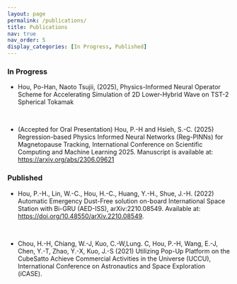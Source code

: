 ```yaml
---
layout: page
permalink: /publications/
title: Publications
nav: true
nav_order: 5
display_categories: [In Progress, Published]
---
```

### In Progress

* Hou, Po-Han, Naoto Tsujii, (2025), Physics-Informed Neural Operator Scheme for Accelerating Simulation of 2D Lower-Hybrid Wave on TST-2 Spherical Tokamak

<br>

* (Accepted for Oral Presentation) Hou, P.-H and Hsieh, S.-C. (2025) Regression-based Physics Informed Neural Networks (Reg-PINNs) for Magnetopause Tracking, International Conference on Scientific Computing and Machine Learning 2025. Manuscript is available at: https://arxiv.org/abs/2306.09621

### Published

* Hou, P.-H., Lin, W.-C., Hou, H.-C., Huang, Y.-H., Shue, J.-H. (2022) Automatic Emergency Dust-Free solution on-board International Space Station with Bi-GRU (AED-ISS), arXiv:2210.08549. Available at: https://doi.org/10.48550/arXiv.2210.08549.

<br>

* Chou, H.-H, Chiang, W.-J, Kuo, C.-W,Lung. C, Hou, P.-H, Wang, E.-J, Chen, Y.-T, Zhao, Y.-X, Kuo, J.-S (2021) Utilizing Pop-Up Platform on the CubeSatto Achieve Commercial Activities in the Universe (UCCU), International Conference on Astronautics and Space Exploration (iCASE).
